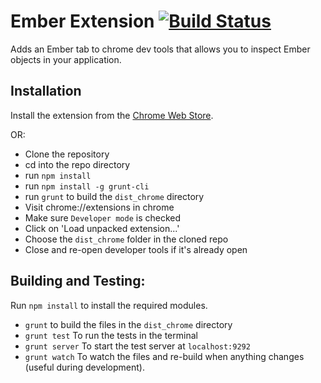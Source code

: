 Ember Extension [![Build Status](https://secure.travis-ci.org/tildeio/ember-extension.png?branch=master)](http://travis-ci.org/tildeio/ember-extension)
===============

Adds an Ember tab to chrome dev tools that allows you to inspect
Ember objects in your application.

Installation
------------

Install the extension from the [Chrome Web Store](https://chrome.google.com/webstore/detail/ember-inspector/bmdblncegkenkacieihfhpjfppoconhi).

OR:

- Clone the repository
- cd into the repo directory
- run `npm install`
- run `npm install -g grunt-cli`
- run `grunt` to build the `dist_chrome` directory
- Visit chrome://extensions in chrome
- Make sure `Developer mode` is checked
- Click on 'Load unpacked extension...'
- Choose the `dist_chrome` folder in the cloned repo
- Close and re-open developer tools if it's already open

Building and Testing:
--------------------

Run `npm install` to install the required modules.

- `grunt` to build the files in the `dist_chrome` directory
- `grunt test` To run the tests in the terminal
- `grunt server` To start the test server at `localhost:9292`
- `grunt watch` To watch the files and re-build when anything changes (useful during development).


[s3-builds]: http://ember-extension.s3-website-us-east-1.amazonaws.com/
[latest-build]: http://ember-extension.s3-website-us-east-1.amazonaws.com/ember-extension-latest.zip
